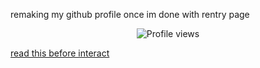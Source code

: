 remaking my github profile once im done with rentry page

<p align="center">
  <img src="https://komarev.com/ghpvc/?username=Iimbus&label=awesome+people&color=F3EECD&style=flat" alt="Profile views"/>
</p>

[read this before interact](https://docs.google.com/document/d/1FufzyW8OAQeWEjzJEuRBnlB9mAhXNfd1S8X5p0WMMqg/edit?tab=t.0)
